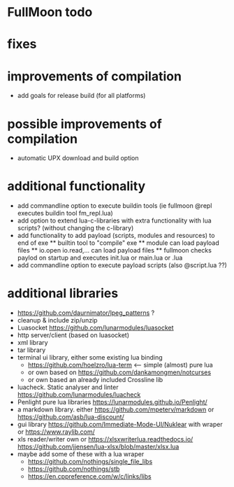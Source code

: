 # FullMoon todo

# fixes

# improvements of compilation
* add goals for release build (for all platforms)

# possible improvements of compilation
* automatic UPX download and build option

# additional functionality
* add commandline option to execute buildin tools (ie fullmoon @repl executes buildin tool fm_repl.lua)
* add option to extend lua-c-libraries with extra functionality with lua scripts? (without changing the c-library)
* add functionality to add payload (scripts, modules and resources) to end of exe
** builtin tool to "compile" exe
** module can load payload files
** io.open io.read,... can load payload files
** fullmoon checks paylod on startup and executes init.lua or main.lua or <exename>.lua
* add commandline option to execute payload scripts (also @script.lua ??)

# additional libraries
* https://github.com/daurnimator/lpeg_patterns ?
* cleanup & include zip/unzip
* Luasocket https://github.com/lunarmodules/luasocket
* http server/client (based on luasocket)
* xml library
* tar library
* terminal ui library, either some existing lua binding
    * https://github.com/hoelzro/lua-term <-- simple (almost) pure lua
    * or own based on https://github.com/dankamongmen/notcurses
    * or own based an already included Crossline lib
* luacheck. Static analyser and linter https://github.com/lunarmodules/luacheck
* Penlight pure lua libraries https://lunarmodules.github.io/Penlight/
* a markdown library. either https://github.com/mpeterv/markdown or https://github.com/asb/lua-discount/
* gui library https://github.com/Immediate-Mode-UI/Nuklear with wraper or https://www.raylib.com/ 
* xls reader/writer own or https://xlsxwriterlua.readthedocs.io/ https://github.com/jjensen/lua-xlsx/blob/master/xlsx.lua
* maybe add some of these with a lua wraper
    * https://github.com/nothings/single_file_libs
    * https://github.com/nothings/stb
    * https://en.cppreference.com/w/c/links/libs
